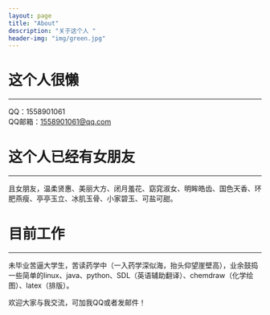 ```yaml
---
layout: page
title: "About"
description: "关于这个人 "
header-img: "img/green.jpg"
---
```


# 这个人很懒    
---
QQ：1558901061   
QQ邮箱：1558901061@qq.com    

# 这个人已经有女朋友    
---
且女朋友，温柔贤惠、美丽大方、闭月羞花、窈窕淑女、明眸皓齿、国色天香、环肥燕瘦、亭亭玉立、冰肌玉骨、小家碧玉、可盐可甜。

# 目前工作
---
未毕业苦逼大学生，苦读药学中（一入药学深似海，抬头仰望崖壁高），业余鼓捣一些简单的linux、java、python、SDL（英语辅助翻译）、chemdraw（化学绘图）、latex（排版）。    

欢迎大家与我交流，可加我QQ或者发邮件！
